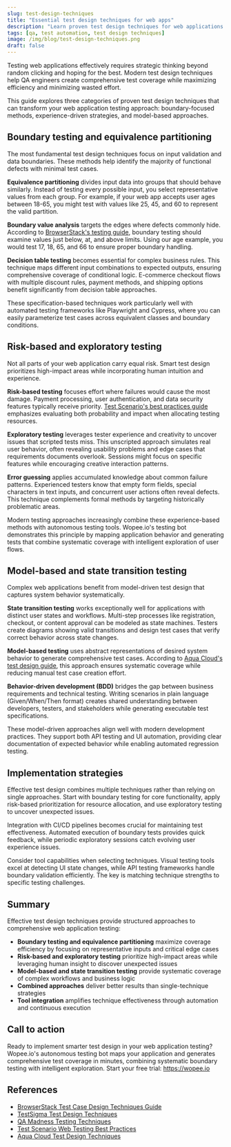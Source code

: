 ```yaml
---
slug: test-design-techniques
title: "Essential test design techniques for web apps"
description: "Learn proven test design techniques for web applications including boundary testing, risk-based approaches, and model-driven strategies to maximize testing efficiency and coverage."
tags: [qa, test automation, test design techniques]
image: /img/blog/test-design-techniques.png
draft: false
---
```


<!-- meta for editors (not rendered) -->
<!-- metaTitle: Essential Test Design Techniques for Web Apps | Wopee.io -->
<!-- focusKeyword: test design techniques -->
<!-- variations: web application testing, software test design, testing methodology -->

Testing web applications effectively requires strategic thinking beyond random clicking and hoping for the best. Modern test design techniques help QA engineers create comprehensive test coverage while maximizing efficiency and minimizing wasted effort.

This guide explores three categories of proven test design techniques that can transform your web application testing approach: boundary-focused methods, experience-driven strategies, and model-based approaches.

<!--truncate-->

## Boundary testing and equivalence partitioning

The most fundamental test design techniques focus on input validation and data boundaries. These methods help identify the majority of functional defects with minimal test cases.

**Equivalence partitioning** divides input data into groups that should behave similarly. Instead of testing every possible input, you select representative values from each group. For example, if your web app accepts user ages between 18-65, you might test with values like 25, 45, and 60 to represent the valid partition.

**Boundary value analysis** targets the edges where defects commonly hide. According to [BrowserStack's testing guide](https://www.browserstack.com/guide/test-case-design-techniques), boundary testing should examine values just below, at, and above limits. Using our age example, you would test 17, 18, 65, and 66 to ensure proper boundary handling.

**Decision table testing** becomes essential for complex business rules. This technique maps different input combinations to expected outputs, ensuring comprehensive coverage of conditional logic. E-commerce checkout flows with multiple discount rules, payment methods, and shipping options benefit significantly from decision table approaches.

These specification-based techniques work particularly well with automated testing frameworks like Playwright and Cypress, where you can easily parameterize test cases across equivalent classes and boundary conditions.

## Risk-based and exploratory testing

Not all parts of your web application carry equal risk. Smart test design prioritizes high-impact areas while incorporating human intuition and experience.

**Risk-based testing** focuses effort where failures would cause the most damage. Payment processing, user authentication, and data security features typically receive priority. [Test Scenario's best practices guide](https://www.testscenario.com/web-application-testing-best-practices/) emphasizes evaluating both probability and impact when allocating testing resources.

**Exploratory testing** leverages tester experience and creativity to uncover issues that scripted tests miss. This unscripted approach simulates real user behavior, often revealing usability problems and edge cases that requirements documents overlook. Sessions might focus on specific features while encouraging creative interaction patterns.

**Error guessing** applies accumulated knowledge about common failure patterns. Experienced testers know that empty form fields, special characters in text inputs, and concurrent user actions often reveal defects. This technique complements formal methods by targeting historically problematic areas.

Modern testing approaches increasingly combine these experience-based methods with autonomous testing tools. Wopee.io's testing bot demonstrates this principle by mapping application behavior and generating tests that combine systematic coverage with intelligent exploration of user flows.

## Model-based and state transition testing

Complex web applications benefit from model-driven test design that captures system behavior systematically.

**State transition testing** works exceptionally well for applications with distinct user states and workflows. Multi-step processes like registration, checkout, or content approval can be modeled as state machines. Testers create diagrams showing valid transitions and design test cases that verify correct behavior across state changes.

**Model-based testing** uses abstract representations of desired system behavior to generate comprehensive test cases. According to [Aqua Cloud's test design guide](https://aqua-cloud.io/test-case-design-techniques/), this approach ensures systematic coverage while reducing manual test case creation effort.

**Behavior-driven development (BDD)** bridges the gap between business requirements and technical testing. Writing scenarios in plain language (Given/When/Then format) creates shared understanding between developers, testers, and stakeholders while generating executable test specifications.

These model-driven approaches align well with modern development practices. They support both API testing and UI automation, providing clear documentation of expected behavior while enabling automated regression testing.

## Implementation strategies

Effective test design combines multiple techniques rather than relying on single approaches. Start with boundary testing for core functionality, apply risk-based prioritization for resource allocation, and use exploratory testing to uncover unexpected issues.

Integration with CI/CD pipelines becomes crucial for maintaining test effectiveness. Automated execution of boundary tests provides quick feedback, while periodic exploratory sessions catch evolving user experience issues.

Consider tool capabilities when selecting techniques. Visual testing tools excel at detecting UI state changes, while API testing frameworks handle boundary validation efficiently. The key is matching technique strengths to specific testing challenges.

## Summary

Effective test design techniques provide structured approaches to comprehensive web application testing:

- **Boundary testing and equivalence partitioning** maximize coverage efficiency by focusing on representative inputs and critical edge cases
- **Risk-based and exploratory testing** prioritize high-impact areas while leveraging human insight to discover unexpected issues  
- **Model-based and state transition testing** provide systematic coverage of complex workflows and business logic
- **Combined approaches** deliver better results than single-technique strategies
- **Tool integration** amplifies technique effectiveness through automation and continuous execution

## Call to action

Ready to implement smarter test design in your web application testing? Wopee.io's autonomous testing bot maps your application and generates comprehensive test coverage in minutes, combining systematic boundary testing with intelligent exploration. Start your free trial: https://wopee.io

## References

- [BrowserStack Test Case Design Techniques Guide](https://www.browserstack.com/guide/test-case-design-techniques)
- [TestSigma Test Design Techniques](https://testsigma.com/blog/test-case-design-techniques/)
- [QA Madness Testing Techniques](https://www.qamadness.com/5-test-design-techniques-qa-engineers-should-know/)
- [Test Scenario Web Testing Best Practices](https://www.testscenario.com/web-application-testing-best-practices/)
- [Aqua Cloud Test Design Techniques](https://aqua-cloud.io/test-case-design-techniques/)